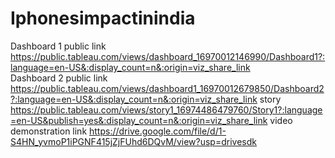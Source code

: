 # Iphonesimpactinindia
Dashboard 1 public link https://public.tableau.com/views/dashboard_16970012146990/Dashboard1?:language=en-US&:display_count=n&:origin=viz_share_link        
Dashboard 2 public link https://public.tableau.com/views/dashboard1_16970012679850/Dashboard2?:language=en-US&:display_count=n&:origin=viz_share_link
story https://public.tableau.com/views/story1_16974486479760/Story1?:language=en-US&publish=yes&:display_count=n&:origin=viz_share_link
video demonstration link  https://drive.google.com/file/d/1-S4HN_yvmoP1iPGNF415jZjFUhd6DQvM/view?usp=drivesdk                                         
